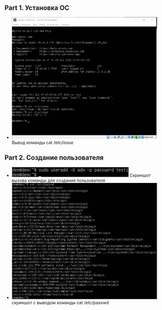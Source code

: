 ## Part 1. Установка ОС ##
* ![Альтернативный текст](./img/1.png "Подсказка") Вывод команды cat /etc/issue
## Part 2. Создание пользователя ##
* ![Альтернативный текст](./img/2.png "Подсказка") 
  Cкриншот вызова команды для создания пользователя
* ![Альтернативный текст](./img/3.png)
  скриншот с выводом команды cat /etc/passwd
##  ##
  
  
